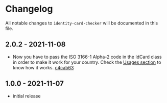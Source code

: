 # Changelog

All notable changes to `identity-card-checker` will be documented in this file.

## 2.0.2 - 2021-11-08

- Now you have to pass the ISO 3166-1 Alpha-2 code in the IdCard class in order to make it work for your country. Check the [Usages section](https://github.com/torralbodavid/identity-card-checker#usage) to know how it works. [c4cab63](https://github.com/torralbodavid/simple-recaptcha-v3/commit/c4cab636f311a0ae2c8ef748cccc7fc31582bec9)

## 1.0.0 - 2021-11-07

- initial release
